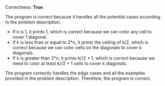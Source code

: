 Correctness: **True**.

The program is correct because it handles all the potential cases according to the problem description. 

- If k is 1, it prints 1, which is correct because we can color any cell to cover 1 diagonal.
- If k is less than or equal to 2*n, it prints the ceiling of k/2, which is correct because we can color cells on the diagonals to cover k diagonals.
- If k is greater than 2*n, it prints k//2 + 1, which is correct because we need to color at least k//2 + 1 cells to cover k diagonals.

The program correctly handles the edge cases and all the examples provided in the problem description. Therefore, the program is correct.